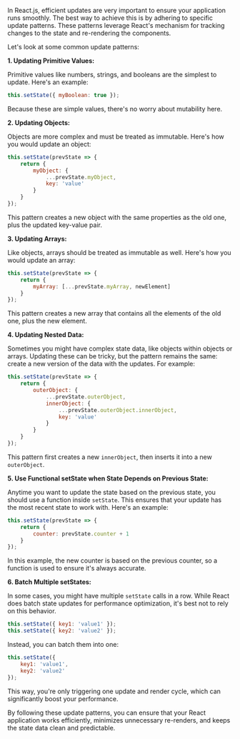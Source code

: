 In React.js, efficient updates are very important to ensure your application runs smoothly. The best way to achieve this is by adhering to specific update patterns. These patterns leverage React's mechanism for tracking changes to the state and re-rendering the components.

Let's look at some common update patterns:

**1. Updating Primitive Values:**

Primitive values like numbers, strings, and booleans are the simplest to update. Here's an example:

```javascript
this.setState({ myBoolean: true });
```

Because these are simple values, there's no worry about mutability here.

**2. Updating Objects:**

Objects are more complex and must be treated as immutable. Here's how you would update an object:

```javascript
this.setState(prevState => {
    return { 
        myObject: { 
            ...prevState.myObject, 
            key: 'value' 
        } 
    }
});
```

This pattern creates a new object with the same properties as the old one, plus the updated key-value pair.

**3. Updating Arrays:**

Like objects, arrays should be treated as immutable as well. Here's how you would update an array:

```javascript
this.setState(prevState => {
    return { 
        myArray: [...prevState.myArray, newElement] 
    }
});
```

This pattern creates a new array that contains all the elements of the old one, plus the new element.

**4. Updating Nested Data:**

Sometimes you might have complex state data, like objects within objects or arrays. Updating these can be tricky, but the pattern remains the same: create a new version of the data with the updates. For example:

```javascript
this.setState(prevState => {
    return { 
        outerObject: {
            ...prevState.outerObject,
            innerObject: {
                ...prevState.outerObject.innerObject,
                key: 'value'
            }
        } 
    }
});
```

This pattern first creates a new `innerObject`, then inserts it into a new `outerObject`.

**5. Use Functional setState when State Depends on Previous State:**

Anytime you want to update the state based on the previous state, you should use a function inside `setState`. This ensures that your update has the most recent state to work with. Here's an example:

```javascript
this.setState(prevState => {
    return { 
        counter: prevState.counter + 1 
    }
});
```

In this example, the new counter is based on the previous counter, so a function is used to ensure it's always accurate.

**6. Batch Multiple setStates:**

In some cases, you might have multiple `setState` calls in a row. While React does batch state updates for performance optimization, it's best not to rely on this behavior. 

```javascript
this.setState({ key1: 'value1' });
this.setState({ key2: 'value2' });
```

Instead, you can batch them into one:

```javascript
this.setState({ 
    key1: 'value1',
    key2: 'value2'
});
```

This way, you're only triggering one update and render cycle, which can significantly boost your performance.

By following these update patterns, you can ensure that your React application works efficiently, minimizes unnecessary re-renders, and keeps the state data clean and predictable.